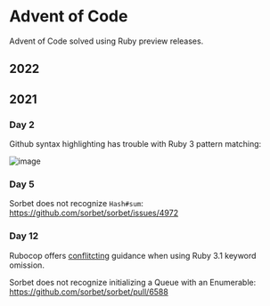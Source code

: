 # Advent of Code

Advent of Code solved using Ruby preview releases.

## 2022

## 2021

### Day 2
Github syntax highlighting has trouble with Ruby 3 pattern matching:

![image](https://user-images.githubusercontent.com/697964/146279177-fd26ee71-7090-4889-a75e-015bc60bbb1f.png)


### Day 5
Sorbet does not recognize `Hash#sum`: https://github.com/sorbet/sorbet/issues/4972

### Day 12
Rubocop offers [conflitcting](https://github.com/rubocop/rubocop/issues/10292) guidance when using Ruby 3.1 keyword omission.

Sorbet does not recognize initializing a Queue with an Enumerable: https://github.com/sorbet/sorbet/pull/6588
